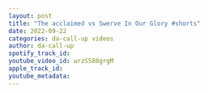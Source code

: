 ```yaml
---
layout: post
title: "The acclaimed vs Swerve In Our Glory #shorts"
date: 2022-09-22
categories: da-call-up videos
author: da-call-up
spotify_track_id: 
youtube_video_id: wrzS588grgM
apple_track_id: 
youtube_metadata: 
---
```


